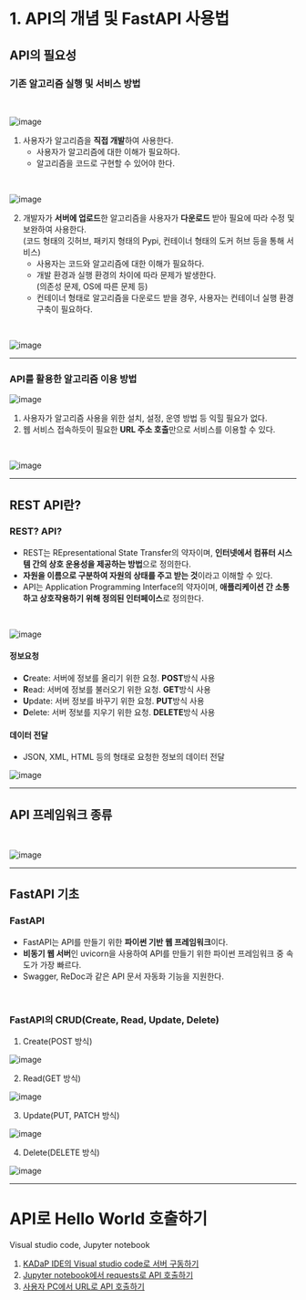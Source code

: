# 1.  API의 개념 및 FastAPI 사용법
## API의 필요성
### 기존 알고리즘 실행 및 서비스 방법
<br/>

![image](https://github.com/Jongkeun21/kadap-lecture/assets/49437473/40d075e9-8c83-4ef2-882f-f505dc5df41c)

1. 사용자가 알고리즘을 **직접 개발**하여 사용한다.
    * 사용자가 알고리즘에 대한 이해가 필요하다.
    * 알고리즘을 코드로 구현할 수 있어야 한다.
<br/>

![image](https://github.com/Jongkeun21/kadap-lecture/assets/49437473/52402588-43e2-40fc-b6e5-385f76b65754)

2. 개발자가 **서버에 업로드**한 알고리즘을 사용자가 **다운로드** 받아 필요에 따라 수정 및 보완하여 사용한다. <br/>(코드 형태의 깃허브, 패키지 형태의 Pypi, 컨테이너 형태의 도커 허브 등을 통해 서비스)
    * 사용자는 코드와 알고리즘에 대한 이해가 필요하다.
    * 개발 환경과 실행 환경의 차이에 따라 문제가 발생한다. <br/> (의존성 문제, OS에 따른 문제 등)
    * 컨테이너 형태로 알고리즘을 다운로드 받을 경우, 사용자는 컨테이너 실행 환경 구축이 필요하다.
<br/>

![image](https://github.com/Jongkeun21/kadap-lecture/assets/49437473/c6cc0623-0f66-4793-bb35-7c9f3f610306)

---

### API를 활용한 알고리즘 이용 방법

![image](https://github.com/Jongkeun21/kadap-lecture/assets/49437473/788a1865-61b3-4dc8-8409-d1f5ffa2aa5e)

1. 사용자가 알고리즘 사용을 위한 설치, 설정, 운영 방법 등 익힐 필요가 없다.
2. 웹 서비스 접속하듯이 필요한 **URL 주소 호출**만으로 서비스를 이용할 수 있다.
<br/>

![image](https://github.com/Jongkeun21/kadap-lecture/assets/49437473/e98154a3-5340-4190-8012-0dfdc4d5dd87)

---

## REST API란?
### REST? API?

* REST는 REpresentational State Transfer의 약자이며, **인터넷에서 컴퓨터 시스템 간의 상호 운용성을 제공하는 방법**으로 정의한다.
* **자원을 이름으로 구분하여 자원의 상태를 주고 받는 것**이라고 이해할 수 있다.
* API는 Application Programming Interface의 약자이며, **애플리케이션 간 소통하고 상호작용하기 위해 정의된 인터페이스**로 정의한다.
<br/>

![image](https://github.com/Jongkeun21/kadap-lecture/assets/49437473/49d04dc0-b1e8-4666-9dfc-a020d87d2e85)

#### 정보요청
* **C**reate: 서버에 정보를 올리기 위한 요청. **POST**방식 사용
* **R**ead: 서버에 정보를 불러오기 위한 요청. **GET**방식 사용
* **U**pdate: 서버 정보를 바꾸기 위한 요청. **PUT**방식 사용
* **D**elete: 서버 정보를 지우기 위한 요청. **DELETE**방식 사용

#### 데이터 전달
* JSON, XML, HTML 등의 형태로 요청한 정보의 데이터 전달

![image](https://github.com/Jongkeun21/kadap-lecture/assets/49437473/b3fcd47e-06db-4c5a-8656-ae83e0e1eba8)

---

## API 프레임워크 종류
<br/>

![image](https://github.com/Jongkeun21/kadap-lecture/assets/49437473/7352c4f6-5737-4990-b91f-44ebbeeaaf35)

---

## FastAPI 기초
### FastAPI
* FastAPI는 API를 만들기 위한 **파이썬 기반 웹 프레임워크**이다.
* **비동기 웹 서버**인 uvicorn을 사용하여 API를 만들기 위한 파이썬 프레임워크 중 속도가 가장 빠르다.
* Swagger, ReDoc과 같은 API 문서 자동화 기능을 지원한다.
<br/>

### FastAPI의 CRUD(Create, Read, Update, Delete)
1. Create(POST 방식)

![image](https://github.com/Jongkeun21/kadap-lecture/assets/49437473/1440efae-6041-49fc-b6ff-321ec7a78b19)

2. Read(GET 방식)

![image](https://github.com/Jongkeun21/kadap-lecture/assets/49437473/45d1ed29-05c2-496b-a6c9-4c4641069caf)

3. Update(PUT, PATCH 방식)

![image](https://github.com/Jongkeun21/kadap-lecture/assets/49437473/c4963e6e-1849-4438-ae93-ed2cb710a6fc)

4. Delete(DELETE 방식)

![image](https://github.com/Jongkeun21/kadap-lecture/assets/49437473/0b8862d1-02ab-465f-8d73-d14156bea4a6)

---

# API로 Hello World 호출하기
Visual studio code, Jupyter notebook

1. [KADaP IDE의 Visual studio code로 서버 구동하기](https://example.com)
2. [Jupyter notebook에서 requests로 API 호출하기](https://example.com)
3. [사용자 PC에서 URL로 API 호출하기](https://example.com)

